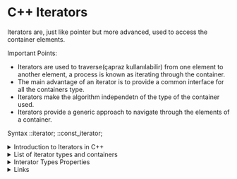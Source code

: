 # C++ Iterators

Iterators are, just like pointer but more advanced, used to access the container elements.

Important Points: 
- Iterators are used to traverse(çapraz kullanılabilir) from one element to another element, a process is known as iterating through the container.
- The main advantage of an iterator is to provide a common interface for all the containers type.
- Iterators make the algorithm independetn of the type of the container used.
- Iterators provide a generic approach to navigate through the elements of a container.

Syntax
<ContainerType>::iterator;
<ContainerType>::const_iterator;

<details>
<summary> Introduction to Iterators in C++ </summary>

| English | Türkçe |
| --- | --- |
|- An iterator is an object (like a pointer) that points to an element inside the container. |- Bir iterator container içindeki bir elemenatı işaret eden bir nesnedir (bir pointer gibi). |
|- We can use iterators to move through the contents of the container. |- Container içeriği boyunca itertorler ile hareket edebiliriz. |
|- Iterators play a critical role in connecting algorithm with containers along with the manipulation of data stored inside the containers. |- Iteratörler container içindeki data manipülasyonuyla containerlar ve algoritmalar arasındaki bağlantıda önemli rol oynar. |
|-The most obvious from of an iterator is a pointer. | -Iteratorün bir işaretçi olduğu en belirgindir.|
|- A pointer can point to elements in an array and can iterate through them using the increment operator (++) |- Bir pointer ++ operatörünü kullanarak array içerisindeki elemanları iterate edebilir. |
|- But, all iterators do not have similar functionality as that of pointers.|- Fakat bütün iteratörler pointerlar gibi benzer özelliklere sahip değildir.|
|- Depending upon the functionality of iterators they can be classified into five categories, as shown in the diagram below with the outer one being the most powerful one and consequently the inner one is the least powerful in terms of functionality.| Özelliklerine göre iteratörler beş sınıfa ayrılır, aşağıdaki diagramda gösterilmiştir en dıştaki olan en güçlü özelliklere sahip olandır ve sırayle en içteki en az özelliklere sahip olandır. |

<img src="iterator_classification.png">
  
</details>

<details>
<summary> List of iterator types and containers </summary>
| Container | Iterator Type | 
| --- | --- | 
| Vector | Random-Access | 
| List | Bidirectional | 
| Map | Bidirectional | 
| Set | Bidirectional | 
| Stack | No iterator Supported | 
| Queue | No iterator Supported | 
</details>


<details>
<summary> Interator Types Properties </summary>
| Container     | Access | Read | Write | Iterate    | Compare              | \n
| ------------- | ------ | ---- | ----- | ---------- | -------------------- | 
| Bidirectional | X      | = *i | *i =  | ++, --     | ==, !=               |
| Random-Access | ->,[]  | = *i | *i =  | ++, --, += | ==, !=, <, >, <=, >= |

</details>


  
<details>
  <summary> Links </summary>
  - https://www.javatpoint.com/cpp-iterators
  - https://www.geeksforgeeks.org/introduction-iterators-c/
  - https://www.geeksforgeeks.org/iterators-c-stl/?ref=lbp
  - https://www.geeksforgeeks.org/how-to-traverse-a-c-set-in-reverse-direction/
</details>
